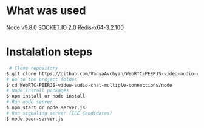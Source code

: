 # What was used

[Node v9.8.0](https://nodejs.org/en/blog/release/v9.8.0/)
[SOCKET.IO 2.0](https://nodejs.org/en/blog/release/v9.8.0/)
[Redis-x64-3.2.100](https://github.com/MSOpenTech/redis/releases/download/win-3.2.100/Redis-x64-3.2.100.msi)


# Instalation steps
```sh
 # Clone repository
$ git clone https://github.com/VanyaAvchyan/WebRTC-PEERJS-video-audio-chat-multiple-connections.git
# Go to the project folder
$ cd WebRTC-PEERJS-video-audio-chat-multiple-connections/node
# Node Install packages
$ npm install or node install
# Run node server
$ npm start or node server.js
# Run signaling server (ICE Candidates)
$ node peer-server.js
```